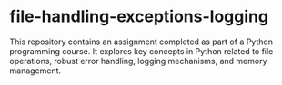 # file-handling-exceptions-logging
This repository contains an assignment completed as part of a Python programming course. It explores key concepts in Python related to file operations, robust error handling, logging mechanisms, and memory management.
